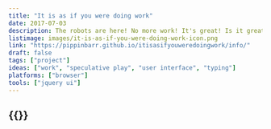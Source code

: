 ```yaml
---
title: "It is as if you were doing work"
date: 2017-07-03
description: The robots are here! No more work! It's great! Is it great?! Wait! You feel apathetic and unproductive! You miss clicking buttons! You miss waiting for progress bars! You miss checkboxes! You miss work! But it's going to be okay! Use this handy application and it is as if you were doing work!
listimage: images/it-is-as-if-you-were-doing-work-icon.png
link: "https://pippinbarr.github.io/itisasifyouweredoingwork/info/"
draft: false
tags: ["project"]
ideas: ["work", "speculative play", "user interface", "typing"]
platforms: ["browser"]
tools: ["jquery ui"]
---
```


## {{<param title >}}
